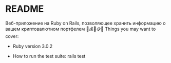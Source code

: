 # README

Веб-приложение на Ruby on Rails, позволяющее хранить информацию о вашем криптовалютном портфелем 
💸💰💵🪙🤑
Things you may want to cover:

* Ruby version 3.0.2

* How to run the test suite: rails test
